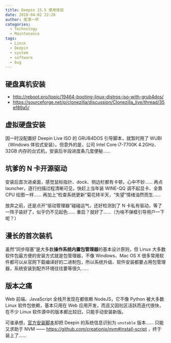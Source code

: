 ```yaml
---
title: Deepin 15.5 使用体验
date: 2018-04-02 22:28
author: 南漂一卒
categories:
  - Technology
  - Maintenance
tags:
  - Linux
  - Deepin
  - system
  - software
  - bug
---
```



## 硬盘真机安装

 - http://reboot.pro/topic/19464-booting-linux-distros-iso-with-grub4dos/
 - https://sourceforge.net/p/clonezilla/discussion/Clonezilla_live/thread/35ef89a5/


## 虚拟硬盘安装

因一时没配置好 Deepin Live ISO 的 GRUB4DOS 引导脚本，就暂时用了 WUBI（Windows 体验式安装）。但意外的是，公司 Intel Core i7-7700K 4.2GHz、32GB 内存的台式机，安装后半段进度条几度便秘……


## 坑爹的 N 卡开源驱动

安装后首次进桌面，感觉鼠标指针、dock、侧边栏都有卡顿，心中不妙…… 再点 launcher，逐行扫描过程清晰可见，快赶上当年装 WINE-QQ 调不起显卡、全靠 CPU 绘图一样…… 再加上“检查系统更新”菊花转半天，“失望”情绪油然而生……

放弃之前，还是点开“驱动管理器”碰碰运气，还好检测到了 N 卡私有驱动，等了一阵子装好了，似乎仍不见起色…… 重启？就好了……（为啥不弹框引导用户一下呢？）


## 漫长的首次装机

虽然“同步阻塞”是大多数**操作系统内置包管理器**的基本设计原则，但 Linux 大多数软件包最方便的安装方式就是包管理器，不像 Windows、Mac OS X 很多常用软件都可以从官网下载编译好的二进制包，所以系统升级、软件安装都要占用包管理器，系统安装到配齐环境往往要等很久……


## 版本之痛

Web 前端、JavaScript 全栈开发现在都依赖 NodeJS，它不像 Python 被大多数 Linux 软件包依赖，基本只用在 Web 应用开发，而且又因社区活跃而迭代很快，在不少 Linux 软件源中的版本都比较旧，只能手动安装新版。

可谁承想，[官方安装脚本](https://nodejs.org/en/download/package-manager/#debian-and-ubuntu-based-linux-distributions)却把 Deepin 的系统信息识别为 `unstable` 版本…… 只能又求助于 NVM —— https://github.com/creationix/nvm#install-script ，终于装上了……
